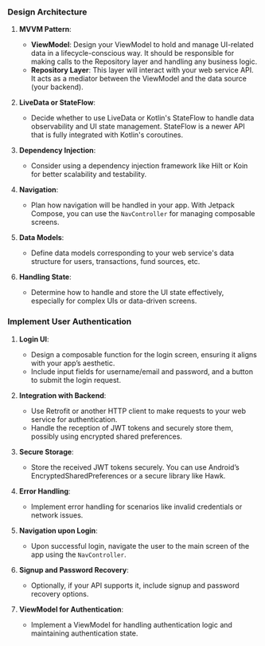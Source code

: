### Design Architecture

1. **MVVM Pattern**:
    - **ViewModel**: Design your ViewModel to hold and manage UI-related data in a lifecycle-conscious way. It should be responsible for making calls to the Repository layer and handling any business logic.
    - **Repository Layer**: This layer will interact with your web service API. It acts as a mediator between the ViewModel and the data source (your backend).

2. **LiveData or StateFlow**:
    - Decide whether to use LiveData or Kotlin's StateFlow to handle data observability and UI state management. StateFlow is a newer API that is fully integrated with Kotlin's coroutines.

3. **Dependency Injection**:
    - Consider using a dependency injection framework like Hilt or Koin for better scalability and testability.

4. **Navigation**:
    - Plan how navigation will be handled in your app. With Jetpack Compose, you can use the `NavController` for managing composable screens.

5. **Data Models**:
    - Define data models corresponding to your web service's data structure for users, transactions, fund sources, etc.

6. **Handling State**:
    - Determine how to handle and store the UI state effectively, especially for complex UIs or data-driven screens.

### Implement User Authentication

1. **Login UI**:
    - Design a composable function for the login screen, ensuring it aligns with your app’s aesthetic.
    - Include input fields for username/email and password, and a button to submit the login request.

2. **Integration with Backend**:
    - Use Retrofit or another HTTP client to make requests to your web service for authentication.
    - Handle the reception of JWT tokens and securely store them, possibly using encrypted shared preferences.

3. **Secure Storage**:
    - Store the received JWT tokens securely. You can use Android’s EncryptedSharedPreferences or a secure library like Hawk.

4. **Error Handling**:
    - Implement error handling for scenarios like invalid credentials or network issues.

5. **Navigation upon Login**:
    - Upon successful login, navigate the user to the main screen of the app using the `NavController`.

6. **Signup and Password Recovery**:
    - Optionally, if your API supports it, include signup and password recovery options.

7. **ViewModel for Authentication**:
    - Implement a ViewModel for handling authentication logic and maintaining authentication state.
